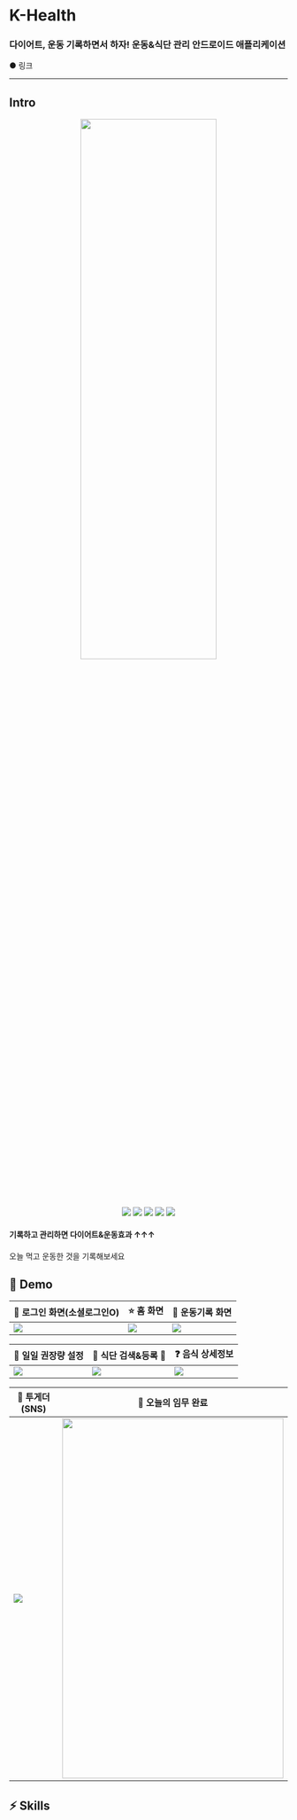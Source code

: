 # K-Health

### 다이어트, 운동 기록하면서 하자! 운동&식단 관리 안드로이드 애플리케이션

● 링크

-------------------------------------------------------------------------------------------------------------

## Intro
<p align="center">
<img src = "https://user-images.githubusercontent.com/76944959/168574584-f404eb28-b003-44b6-9cf9-a6cdba825dac.png" width="70%" height="50%">
</p>
<p align="center">
<img src="https://img.shields.io/badge/Android Studio-596164?style=flat-square&logo=Android&logoColor=green"/>
<img src="https://img.shields.io/badge/Kotlin-596164?style=flat-square&logo=Kotlin&logoColor=d57eeb"/>
<img src="https://img.shields.io/badge/Firebase-596164?style=flat-square&logo=firebase&logoColor=yellow"/>
<img src="https://img.shields.io/badge/Facebook-596164?style=flat-square&logo=Facebook&logoColor=white"/>
<img src="https://img.shields.io/badge/Google-596164?style=flat-square&logo=Google&logoColor=red"/>
</p>

#### 기록하고 관리하면 다이어트&운동효과 ↑↑↑
오늘 먹고 운동한 것을 기록해보세요


## 🚀 Demo

|👯 로그인 화면(소셜로그인O)|⭐ 홈 화면|💪 운동기록 화면|
|------|---|---|
|<img src = "https://user-images.githubusercontent.com/76944959/168602794-56909857-33ee-4245-a436-7ab31879347c.gif">|<img src = "https://user-images.githubusercontent.com/76944959/168603515-b218a072-f7f2-4721-9e95-c48ef685a474.gif">|<img src = "https://user-images.githubusercontent.com/76944959/168603967-9853f877-ad12-4501-bd7a-e33eaa87f2a4.gif">|

|🤷 일일 권장량 설정|🍔 식단 검색&등록 🔎|❓ 음식 상세정보|
|------|---|---|
|<img src = "https://user-images.githubusercontent.com/76944959/168607290-b11475d0-1fce-46ac-9b7a-1897cb31e0f2.gif">|<img src = "https://user-images.githubusercontent.com/76944959/168607803-94ce3c00-caa7-4b63-8252-ca3751a57b36.gif">|<img src = "https://user-images.githubusercontent.com/76944959/168609499-30c9dcfb-489f-445a-805e-4f1c7244860e.gif">|

|👬 투게더(SNS)|🎉 오늘의 임무 완료|
|------|---|
|<img src = "https://user-images.githubusercontent.com/76944959/168611812-c0c9d291-752d-4638-b1d6-1c447e34c7fe.gif">|<img src = "https://user-images.githubusercontent.com/76944959/168612120-b6d333cd-6fff-4200-9c07-8b5bf16fc4b6.jpg" width="400px" height="650px">|

## ⚡️ Skills
